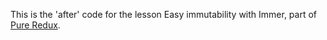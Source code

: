 This is the 'after' code for the lesson Easy immutability with Immer, part of [Pure Redux](https://daveceddia.com/pure-redux/).
